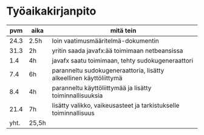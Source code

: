 # Työaikakirjanpito


| pvm  |  aika | mitä tein                                                          |
|------|-------|--------------------------------------------------------------------|
| 24.3 |  2.5h | loin vaatimusmääritelmä-dokumentin                                 |
| 31.3 |   2h  | yritin saada javafx:ää toimimaan netbeansissa                      |
|  1.4 |   4h  | javafx saatu toimimaan, tehty sudokugeneraattori                   |
|  7.4 |   6h  | paranneltu sudokugeneraattoria, lisätty alkeellinen käyttöliittymä |
|  8.4 |   4h  | paranneltu käyttöliittymää ja lisätty toiminnallisuuksia           |
| 21.4 |   7h  | lisätty valikko, vaikeusasteet ja tarkistukselle toiminnallisuus   |
| yht. | 25,5h |                                                                    |
